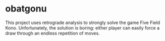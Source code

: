# obatgonu
This project uses retrograde analysis to strongly solve the game Five Field Kono. Unfortunately,
the solution is boring: either player can easily force a draw through an endless repetition of moves.
